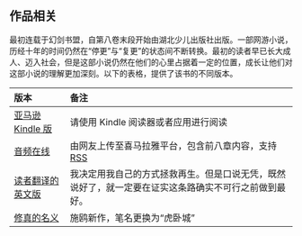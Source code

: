 ## 作品相关

最初连载于幻剑书盟，自第八卷末段开始由湖北少儿出版社出版。一部网游小说，历经十年的时间仍然在“停更”与“复更”的状态间不断转换。最初的读者早已长大成人、迈入社会，但是这部小说仍然在他们的心里占据着一定的位置，成长让他们对这部小说的理解更加深刻。以下的表格，提供了该书的不同版本。

| 版本 | 备注 |
| :--- | :--- |
| [亚马逊 Kindle 版](https://www.amazon.cn/s/ref=nb_sb_noss?__mk_zh_CN=%E4%BA%9A%E9%A9%AC%E9%80%8A%E7%BD%91%E7%AB%99&url=search-alias%3Ddigital-text&field-keywords=%E5%86%8D%E7%94%9F%E5%8B%87%E5%A3%AB) | 请使用 Kindle 阅读器或者应用进行阅读 |
| [音频在线](http://www.ximalaya.com/1023016/album/2683748) | 由网友上传至喜马拉雅平台，包含前八章内容，支持 [RSS](http://podcast-beta.miao.li/xml/ximalaya/2683748/rss.xml) |
| [读者翻译的英文版](http://www.novelupdates.com/series/revived-warrior/) | 我决定用我自己的方式拯救再生。但是口说无凭，既然说好了，就一定要在证实这条路确实不可行之前做到最好。 |
| [修真的名义](http://book.qidian.com/info/1005372335) | 施鸥新作，笔名更换为“虎卧城” |



